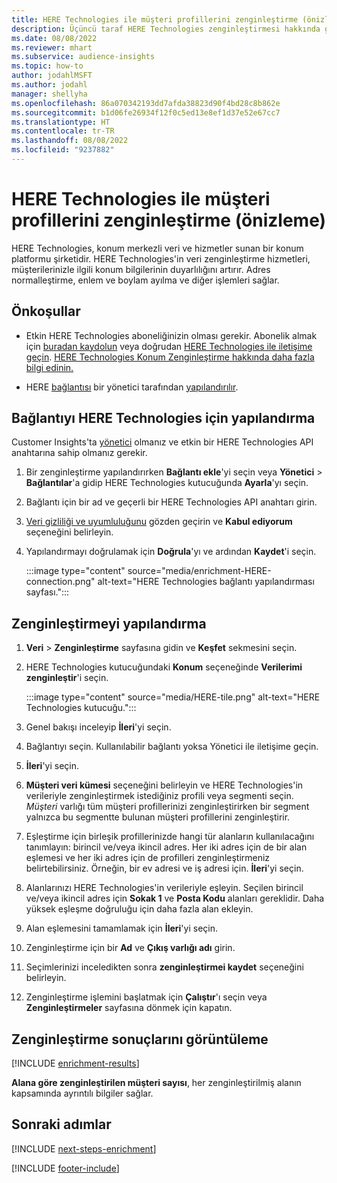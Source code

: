 ```yaml
---
title: HERE Technologies ile müşteri profillerini zenginleştirme (önizleme)
description: Üçüncü taraf HERE Technologies zenginleştirmesi hakkında genel bilgiler.
ms.date: 08/08/2022
ms.reviewer: mhart
ms.subservice: audience-insights
ms.topic: how-to
author: jodahlMSFT
ms.author: jodahl
manager: shellyha
ms.openlocfilehash: 86a070342193dd7afda38823d90f4bd28c8b862e
ms.sourcegitcommit: b1d06fe26934f12f0c5ed13e8ef1d37e52e67cc7
ms.translationtype: HT
ms.contentlocale: tr-TR
ms.lasthandoff: 08/08/2022
ms.locfileid: "9237882"
---
```

# <a name="enrich-customer-profiles-with-here-technologies-preview"></a>HERE Technologies ile müşteri profillerini zenginleştirme (önizleme)

HERE Technologies, konum merkezli veri ve hizmetler sunan bir konum platformu şirketidir. HERE Technologies'in veri zenginleştirme hizmetleri, müşterilerinizle ilgili konum bilgilerinin duyarlılığını artırır. Adres normalleştirme, enlem ve boylam ayılma ve diğer işlemleri sağlar.

## <a name="prerequisites"></a>Önkoşullar

- Etkin HERE Technologies aboneliğinizin olması gerekir. Abonelik almak için [buradan kaydolun](https://developer.here.com/sign-up?utm_medium=referral&utm_source=Microsoft-Dynamics-CI&create=Freemium-Basic) veya doğrudan [HERE Technologies ile iletişime geçin](https://developer.here.com/help?utm_medium=referral&utm_source=Microsoft-Dynamics-CI#how-can-we-help-you). [HERE Technologies Konum Zenginleştirme hakkında daha fazla bilgi edinin.](https://developer.here.com/location-enrichment?cid=Dev-MicrosoftDynamics-DB-0-Dev-&utm_source=MicrosoftDynamics&utm_medium=referral&utm_campaign=Online_Dev_ReferralMicrosoft)

- HERE [bağlantısı](connections.md) bir yönetici tarafından [yapılandırılır](#configure-the-connection-for-here-technologies).

## <a name="configure-the-connection-for-here-technologies"></a>Bağlantıyı HERE Technologies için yapılandırma

Customer Insights'ta [yönetici](permissions.md#admin) olmanız ve etkin bir HERE Technologies API anahtarına sahip olmanız gerekir.

1. Bir zenginleştirme yapılandırırken **Bağlantı ekle**'yi seçin veya **Yönetici** > **Bağlantılar**'a gidip HERE Technologies kutucuğunda **Ayarla**'yı seçin.

1. Bağlantı için bir ad ve geçerli bir HERE Technologies API anahtarı girin.

1. [Veri gizliliği ve uyumluluğunu](connections.md#data-privacy-and-compliance) gözden geçirin ve **Kabul ediyorum** seçeneğini belirleyin.

1. Yapılandırmayı doğrulamak için **Doğrula**'yı ve ardından **Kaydet**'i seçin.

   :::image type="content" source="media/enrichment-HERE-connection.png" alt-text="HERE Technologies bağlantı yapılandırması sayfası.":::

## <a name="configure-the-enrichment"></a>Zenginleştirmeyi yapılandırma

1. **Veri** > **Zenginleştirme** sayfasına gidin ve **Keşfet** sekmesini seçin.

1. HERE Technologies kutucuğundaki **Konum** seçeneğinde **Verilerimi zenginleştir**'i seçin.

   :::image type="content" source="media/HERE-tile.png" alt-text="HERE Technologies kutucuğu.":::

1. Genel bakışı inceleyip **İleri**'yi seçin.

1. Bağlantıyı seçin. Kullanılabilir bağlantı yoksa Yönetici ile iletişime geçin.

1. **İleri**'yi seçin.

1. **Müşteri veri kümesi** seçeneğini belirleyin ve HERE Technologies'in verileriyle zenginleştirmek istediğiniz profili veya segmenti seçin. *Müşteri* varlığı tüm müşteri profillerinizi zenginleştirirken bir segment yalnızca bu segmentte bulunan müşteri profillerini zenginleştirir.

1. Eşleştirme için birleşik profillerinizde hangi tür alanların kullanılacağını tanımlayın: birincil ve/veya ikincil adres. Her iki adres için de bir alan eşlemesi ve her iki adres için de profilleri zenginleştirmeniz belirtebilirsiniz. Örneğin, bir ev adresi ve iş adresi için. **İleri**'yi seçin.

1. Alanlarınızı HERE Technologies'in verileriyle eşleyin. Seçilen birincil ve/veya ikincil adres için **Sokak 1** ve **Posta Kodu** alanları gereklidir. Daha yüksek eşleşme doğruluğu için daha fazla alan ekleyin.

1. Alan eşlemesini tamamlamak için **İleri**'yi seçin.

1. Zenginleştirme için bir **Ad** ve **Çıkış varlığı adı** girin.

1. Seçimlerinizi inceledikten sonra **zenginleştirmei kaydet** seçeneğini belirleyin.

1. Zenginleştirme işlemini başlatmak için **Çalıştır**'ı seçin veya **Zenginleştirmeler** sayfasına dönmek için kapatın.

## <a name="view-enrichment-results"></a>Zenginleştirme sonuçlarını görüntüleme

[!INCLUDE [enrichment-results](includes/enrichment-results.md)]

**Alana göre zenginleştirilen müşteri sayısı**, her zenginleştirilmiş alanın kapsamında ayrıntılı bilgiler sağlar.

## <a name="next-steps"></a>Sonraki adımlar

[!INCLUDE [next-steps-enrichment](includes/next-steps-enrichment.md)]

[!INCLUDE [footer-include](includes/footer-banner.md)]
